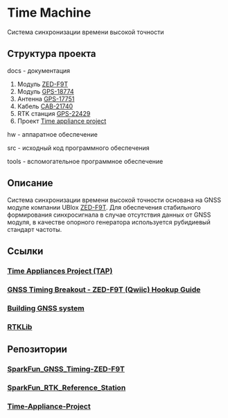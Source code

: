 # Time Machine

Система синхронизации времени высокой точности

## Структура проекта

docs - документация
1. Модуль [ZED-F9T](https://www.u-blox.com/en/product/zed-f9t-module)
2. Модуль [GPS-18774](https://www.sparkfun.com/products/18774)
3. Антенна [GPS-17751](https://www.sparkfun.com/products/17751)
4. Кабель [CAB-21740](https://www.sparkfun.com/products/21740)
5. RTK станция [GPS-22429](https://www.sparkfun.com/products/22429)
6. Проект [Time appliance project](https://www.opencompute.org/wiki/Time_Appliances_Project)

hw - аппаратное обеспечение

src - исходный код программного обеспечения

tools - вспомогательное программное обеспечение

## Описание

Система синхронизации времени высокой точности основана на GNSS модуле компании UBlox [ZED-F9T](https://www.u-blox.com/en/product/zed-f9t-module).
Для обеспечения стабильного формирования синхросигнала в случае отсутствия данных от GNSS модуля, в качестве опорного генератора используется рубидиевый стандарт частоты.


## Ссылки

### [Time Appliances Project (TAP)](https://www.opencompute.org/projects/time-appliances-project-tap)
### [GNSS Timing Breakout - ZED-F9T (Qwiic) Hookup Guide](https://learn.sparkfun.com/tutorials/gnss-timing-breakout---zed-f9t-qwiic-hookup-guide?_ga=2.188865775.555973505.1687876556-1904890489.1687876556)
### [Building GNSS system](https://www.sparkfun.com/gps)
### [RTKLib](https://rtklib.com/)

## Репозитории
### [SparkFun_GNSS_Timing-ZED-F9T](https://github.com/sparkfun/SparkFun_GNSS_Timing-ZED-F9T)
### [SparkFun_RTK_Reference_Station](https://github.com/sparkfun/SparkFun_RTK_Reference_Station)
### [Time-Appliance-Project](https://github.com/opencomputeproject/Time-Appliance-Project)